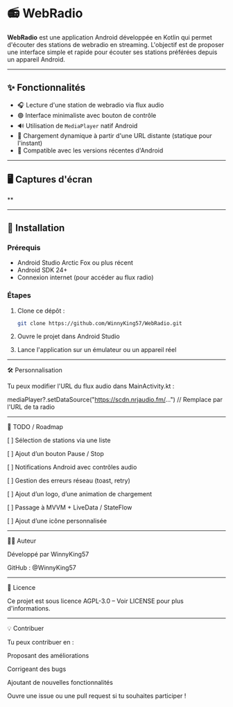# 📻 WebRadio

**WebRadio** est une application Android développée en Kotlin qui permet d'écouter des stations de webradio en streaming. L'objectif est de proposer une interface simple et rapide pour écouter ses stations préférées depuis un appareil Android.

---

## ✨ Fonctionnalités

- 🎧 Lecture d'une station de webradio via flux audio
- 🟢 Interface minimaliste avec bouton de contrôle
- 🔊 Utilisation de `MediaPlayer` natif Android
- 🔄 Chargement dynamique à partir d'une URL distante (statique pour l'instant)
- 📱 Compatible avec les versions récentes d'Android

---

## 🖥️ Captures d'écran

**

---

## 🚀 Installation

### Prérequis

- Android Studio Arctic Fox ou plus récent
- Android SDK 24+
- Connexion internet (pour accéder au flux radio)

### Étapes

1. Clone ce dépôt :
   ```bash
   git clone https://github.com/WinnyKing57/WebRadio.git

2. Ouvre le projet dans Android Studio


3. Lance l'application sur un émulateur ou un appareil réel

---

🛠️ Personnalisation

Tu peux modifier l'URL du flux audio dans MainActivity.kt :

mediaPlayer?.setDataSource("https://scdn.nrjaudio.fm/...") // Remplace par l'URL de ta radio

---

📄 TODO / Roadmap

[ ] Sélection de stations via une liste

[ ] Ajout d’un bouton Pause / Stop

[ ] Notifications Android avec contrôles audio

[ ] Gestion des erreurs réseau (toast, retry)

[ ] Ajout d’un logo, d’une animation de chargement

[ ] Passage à MVVM + LiveData / StateFlow

[ ] Ajout d’une icône personnalisée

---

🧑‍💻 Auteur

Développé par WinnyKing57

GitHub : @WinnyKing57

---

📜 Licence

Ce projet est sous licence AGPL-3.0 – Voir LICENSE pour plus d'informations.

---

💡 Contribuer

Tu peux contribuer en :

Proposant des améliorations

Corrigeant des bugs

Ajoutant de nouvelles fonctionnalités


Ouvre une issue ou une pull request si tu souhaites participer !